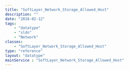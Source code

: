```yaml
---
title: "SoftLayer_Network_Storage_Allowed_Host"
description: ""
date: "2018-02-12"
tags:
    - "datatype"
    - "sldn"
    - "Network"
classes:
    - "SoftLayer_Network_Storage_Allowed_Host"
type: "reference"
layout: "datatype"
mainService : "SoftLayer_Network_Storage_Allowed_Host"
---
```


